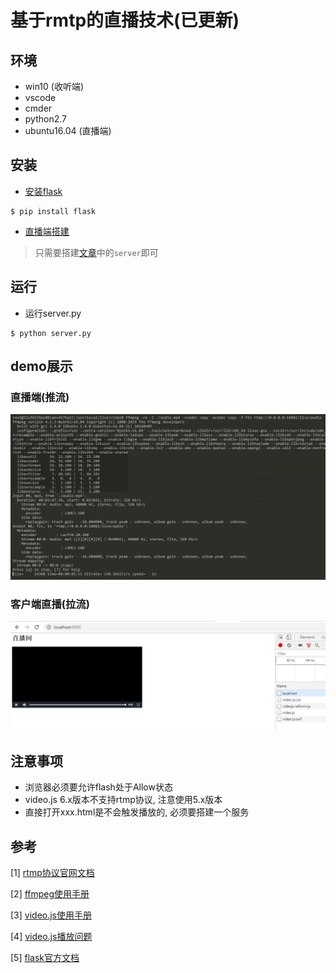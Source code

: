 # 基于rmtp的直播技术(已更新)

## 环境
* win10 (收听端)
* vscode
* cmder
* python2.7
* ubuntu16.04 (直播端)

## 安装
* [安装flask](https://flask.palletsprojects.com/en/1.0.x/installation/?highlight=install)

```
$ pip install flask
```
* [直播端搭建](https://blog.csdn.net/g8433373/article/details/96163359)
> 只需要搭建[文章](https://blog.csdn.net/g8433373/article/details/96163359)中的```server```即可

## 运行

* 运行server.py

```
$ python server.py
```

## demo展示
### 直播端(推流)
![image](static/images/rtmp_push.png)

### 客户端直播(拉流)
![image](static/images/rtmp_pull.png)

## 注意事项
* 浏览器必须要允许flash处于Allow状态
* video.js 6.x版本不支持rtmp协议, 注意使用5.x版本
* 直接打开xxx.html是不会触发播放的, 必须要搭建一个服务

## 参考
[1] [rtmp协议官网文档](https://www.adobe.com/devnet/rtmp.html)

[2] [ffmpeg使用手册](https://ffmpeg.org/ffmpeg-formats.html)

[3] [video.js使用手册](https://docs.videojs.com/tutorial-setup.html)

[4] [video.js播放问题](https://blog.csdn.net/cmqwan/article/details/76059703)

[5] [flask官方文档](https://flask.palletsprojects.com/en/1.0.x/)